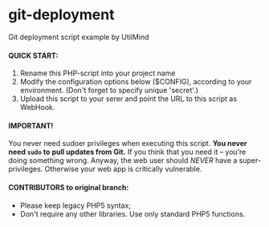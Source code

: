 # git-deployment

Git deployment script example by UtilMind

#### QUICK START:
1. Rename this PHP-script into your project name
2. Modify the configuration options below ($CONFIG), according to your environment. (Don't forget to specify unique 'secret'.)
3. Upload this script to your serer and point the URL to this script as WebHook.

#### IMPORTANT!
You never need sudoer privileges when executing this script. <b>You never need `sudo` to pull updates from Git.</b>
If you think that you need it – you’re doing something wrong. Anyway, the web user should _NEVER_ have a super-privileges. Otherwise your web app is critically vulnerable.

#### CONTRIBUTORS to original branch:
* Please keep legacy PHP5 syntax;
* Don't require any other libraries. Use only standard PHP5 functions.
